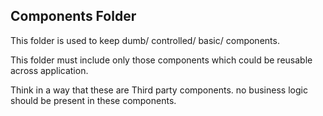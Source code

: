 ## Components Folder

This folder is used to keep dumb/ controlled/ basic/ components.

This folder must include only those components which could be reusable across application.

Think in a way that these are Third party components. no business logic should be present in these components.